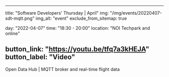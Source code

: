 

---
title: "Software Developers' Thursday | April"
img: "/img/events/20220407-sdt-mqtt.png"
img_alt: "event"
exclude_from_sitemap: true

day: "2022-04-07"
time: "18:30 - 20:00"
location: "NOI Techpark and online"

button_link: "https://youtu.be/tfq7a3kHEJA"
button_label: "Video"
---

Open Data Hub | MQTT broker and real-time flight data